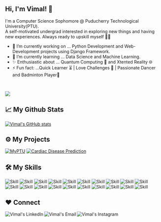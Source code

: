 ## Hi, I'm Vimal! 👋

I'm a Computer Science Sophomore @ Puducherry Technological University(PTU).  
A self-motivated undergrad interested in exploring new things and having new experiences. Always ready to upskill myself 🐱‍🏍

<!--
**vimal-11/vimal-11** is a ✨ _special_ ✨ repository because its `README.md` (this file) appears on your GitHub profile.

Here are some ideas to get you started:
-->

- 🔭 I’m currently working on ... Python Development and Web-Development projects using Django Framework.
- 🌱 I’m currently learning ... Data Science and Machine Learning. 
- ✨ Enthusiastic about ... Quantum Computing 🚀 and Xtented Reality 🌐
- ⚡ Fun fact: ...Quick Learner ⏳ | Love Challenges 🎁 | Passionate Dancer and Badminton Player🏸  
<br>  

![](https://visitor-badge.laobi.icu/badge?page_id=vimal-11.visitor-badge&style=flat-square&color=0088cc)<br>
  
## 📈 My Github Stats

[![Vimal's GitHub stats](https://github-readme-stats.vercel.app/api?username=vimal-11&count_private=true&show_icons=true&theme=radical)](https://github.com/anuraghazra/github-readme-stats)
<br>  

## ⚙ My Projects

[![MyPTU](https://github-readme-stats.vercel.app/api/pin/?username=vimal-11&repo=django-myptu-webapp&show_icons=true&theme=radical)](https://github.com/vimal-11/django-myptu-webapp)
[![Cardiac Disease Prediction](https://github-readme-stats.vercel.app/api/pin/?username=vimal-11&repo=cardiac_disease_prediction-ML&show_icons=true&theme=radical)](https://github.com/vimal-11/cardiac_disease_prediction-ML)<br>

## 🛠 My Skills

![Skill](https://img.shields.io/badge/Git-F05032?style=for-the-badge&logo=git&logoColor=white)
![Skill](https://img.shields.io/badge/Python-306998?style=for-the-badge&logo=python&logoColor=F7DF1E)
![Skill](https://img.shields.io/badge/Django-092e20?style=for-the-badge&logo=django&logoColor=white)
![Skill](https://img.shields.io/badge/Pandas-050304?style=for-the-badge&logo=pandas&logoColor=white)
![Skill](https://img.shields.io/badge/Numpy-4b8bbe?style=for-the-badge&logo=numpy&logoColor=white)
![Skill](https://img.shields.io/badge/SQL-F29111?style=for-the-badge&logo=database&logoColor=white)
![Skill](https://img.shields.io/badge/HTML5-E34F26?style=for-the-badge&logo=html5&logoColor=white)
![Skill](https://img.shields.io/badge/CSS3-264de4?style=for-the-badge&logo=css3&logoColor=white)
![Skill](https://img.shields.io/badge/JavaScript-323330?style=for-the-badge&logo=javascript&logoColor=F7DF1E)
![Skill](https://img.shields.io/badge/c++-ED8B00?style=for-the-badge&logo=java&logoColor=white)
![Skill](https://img.shields.io/badge/jupyter-D3D3D3?style=for-the-badge&logo=jupyter&logoColor=FF700)
![Skill](https://img.shields.io/badge/SQLite-009EDB?style=for-the-badge&logo=sqlite&logoColor=white)
![Skill](https://img.shields.io/badge/MySQL-00758F?style=for-the-badge&logo=mysql&logoColor=white)
![Skill](https://img.shields.io/badge/JSON-0078D4?style=for-the-badge&logo=json&logoColor=20232A)
![Skill](https://img.shields.io/badge/Markdown-000000?style=for-the-badge&logo=markdown&logoColor=white)
![Skill](https://img.shields.io/badge/React-20232A?style=for-the-badge&logo=react&logoColor=61DAFB)
![Skill](https://img.shields.io/badge/Bootstrap-563D7C?style=for-the-badge&logo=bootstrap&logoColor=white)
![Skill](https://img.shields.io/badge/Heroku-430098?style=for-the-badge&logo=heroku&logoColor=white)
![Skill](https://img.shields.io/badge/Visual_Studio_Code-0078D4?style=for-the-badge&logo=visual%20studio%20code&logoColor=white)
![Skill](https://img.shields.io/badge/Github-171515?style=for-the-badge&logo=github&logoColor=white)
<br>  

## ❤ Connect


<a href="https://www.linkedin.com/in/vimal11/">
  <img align="left" alt="Vimal's LinkedIn" src="https://img.icons8.com/bubbles/50/000000/linkedin.png"/>
</a>

<a href="mailto:vimalaadith.bs@gmail.com">
  <img align="left" alt="Vimal's Email" src="https://img.icons8.com/bubbles/50/000000/gmail.png"/>
</a>

<a href="https://www.instagram.com/_vimal_30/">
  <img align="left" alt="Vimal's Instagram" src="https://img.icons8.com/bubbles/50/000000/instagram.png"/>
</a>
